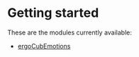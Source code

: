 # Getting started

These are the modules currently available:

- [ergoCubEmotions](ergocubemotions.md)
